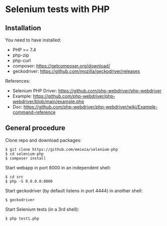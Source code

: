 # Selenium tests with PHP

## Installation

You need to have installed:
  * PHP >= 7.4
  * php-zip
  * php-curl
  * composer: https://getcomposer.org/download/
  * geckodriver: https://github.com/mozilla/geckodriver/releases

References:
  * Selenium PHP Driver: https://github.com/php-webdriver/php-webdriver
  * Example: https://github.com/php-webdriver/php-webdriver/blob/main/example.php
  * Doc: https://github.com/php-webdriver/php-webdriver/wiki/Example-command-reference

## General procedure

Clone repo and download packages:

    $ git clone https://github.com/emieza/selenium-php
    $ cd selenium-php
    $ composer install

Start webapp in port 8000 in an independent shell:

    $ cd src
    $ php -S 0.0.0.0:8000

Start geckodriver (by default listens in port 4444) in another shell:

    $ geckodriver

Start Selenium tests (in a 3rd shell):

    $ php test1.php
